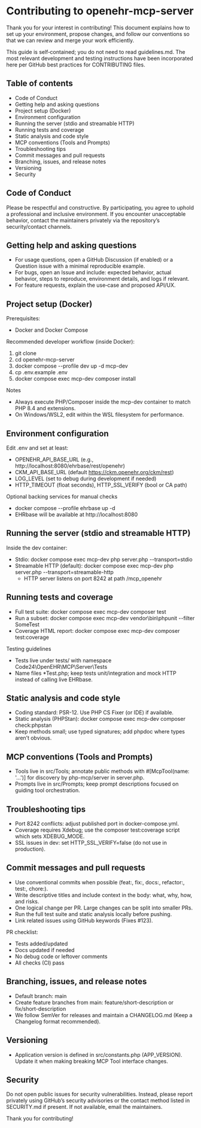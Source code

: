 # Contributing to openehr-mcp-server

Thank you for your interest in contributing! This document explains how to set up your environment, propose changes, and follow our conventions so that we can review and merge your work efficiently.

This guide is self‑contained; you do not need to read guidelines.md. The most relevant development and testing instructions have been incorporated here per GitHub best practices for CONTRIBUTING files.


## Table of contents
- Code of Conduct
- Getting help and asking questions
- Project setup (Docker)
- Environment configuration
- Running the server (stdio and streamable HTTP)
- Running tests and coverage
- Static analysis and code style
- MCP conventions (Tools and Prompts)
- Troubleshooting tips
- Commit messages and pull requests
- Branching, issues, and release notes
- Versioning
- Security


## Code of Conduct
Please be respectful and constructive. By participating, you agree to uphold a professional and inclusive environment. If you encounter unacceptable behavior, contact the maintainers privately via the repository’s security/contact channels.


## Getting help and asking questions
- For usage questions, open a GitHub Discussion (if enabled) or a Question issue with a minimal reproducible example.
- For bugs, open an Issue and include: expected behavior, actual behavior, steps to reproduce, environment details, and logs if relevant.
- For feature requests, explain the use‑case and proposed API/UX.


## Project setup (Docker)
Prerequisites:
- Docker and Docker Compose

Recommended developer workflow (inside Docker):
1. git clone <your-fork-url>
2. cd openehr-mcp-server
3. docker compose --profile dev up -d mcp-dev
4. cp .env.example .env
5. docker compose exec mcp-dev composer install

Notes
- Always execute PHP/Composer inside the mcp-dev container to match PHP 8.4 and extensions.
- On Windows/WSL2, edit within the WSL filesystem for performance.


## Environment configuration
Edit .env and set at least:
- OPENEHR_API_BASE_URL (e.g., http://localhost:8080/ehrbase/rest/openehr)
- CKM_API_BASE_URL (default https://ckm.openehr.org/ckm/rest)
- LOG_LEVEL (set to debug during development if needed)
- HTTP_TIMEOUT (float seconds), HTTP_SSL_VERIFY (bool or CA path)

Optional backing services for manual checks
- docker compose --profile ehrbase up -d
- EHRbase will be available at http://localhost:8080


## Running the server (stdio and streamable HTTP)
Inside the dev container:
- Stdio: docker compose exec mcp-dev php server.php --transport=stdio
- Streamable HTTP (default): docker compose exec mcp-dev php server.php --transport=streamable-http
  - HTTP server listens on port 8242 at path /mcp_openehr


## Running tests and coverage
- Full test suite: docker compose exec mcp-dev composer test
- Run a subset: docker compose exec mcp-dev vendor\bin\phpunit --filter SomeTest
- Coverage HTML report: docker compose exec mcp-dev composer test:coverage

Testing guidelines
- Tests live under tests/ with namespace Code24\\OpenEHR\\MCP\\Server\\Tests
- Name files *Test.php; keep tests unit/integration and mock HTTP instead of calling live EHRbase.


## Static analysis and code style
- Coding standard: PSR-12. Use PHP CS Fixer (or IDE) if available.
- Static analysis (PHPStan): docker compose exec mcp-dev composer check:phpstan
- Keep methods small; use typed signatures; add phpdoc where types aren’t obvious.


## MCP conventions (Tools and Prompts)
- Tools live in src/Tools; annotate public methods with #[McpTool(name: '...')] for discovery by php-mcp/server in server.php.
- Prompts live in src/Prompts; keep prompt descriptions focused on guiding tool orchestration.


## Troubleshooting tips
- Port 8242 conflicts: adjust published port in docker-compose.yml.
- Coverage requires Xdebug; use the composer test:coverage script which sets XDEBUG_MODE.
- SSL issues in dev: set HTTP_SSL_VERIFY=false (do not use in production).


## Commit messages and pull requests
- Use conventional commits when possible (feat:, fix:, docs:, refactor:, test:, chore:).
- Write descriptive titles and include context in the body: what, why, how, and risks.
- One logical change per PR. Large changes can be split into smaller PRs.
- Run the full test suite and static analysis locally before pushing.
- Link related issues using GitHub keywords (Fixes #123).

PR checklist:
- Tests added/updated
- Docs updated if needed
- No debug code or leftover comments
- All checks (CI) pass


## Branching, issues, and release notes
- Default branch: main
- Create feature branches from main: feature/short-description or fix/short-description
- We follow SemVer for releases and maintain a CHANGELOG.md (Keep a Changelog format recommended).


## Versioning
- Application version is defined in src/constants.php (APP_VERSION). Update it when making breaking MCP Tool interface changes.


## Security
Do not open public issues for security vulnerabilities. Instead, please report privately using GitHub’s security advisories or the contact method listed in SECURITY.md if present. If not available, email the maintainers.

Thank you for contributing!